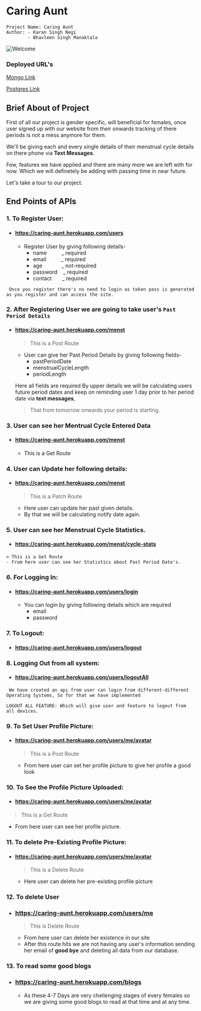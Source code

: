 # Caring Aunt
```
Project Name: Caring Aunt
Author: - Karan Singh Negi
        - Bhavleen Singh Manaktala
```

![Welcome](https://res.cloudinary.com/dnja3kt1q/image/upload/v1593366180/logo/welcome_l3ugdr.jpg)

### Deployed URL's
[Mongo Link](https://caring-aunt.herokuapp.com)

[Postgres Link](https://caringaunt-p.herokuapp.com)

## Brief About of Project

First of all our project is gender specific, will beneficial for females, once user signed up with our website from their onwards tracking of there periods is not a mess anymore for them.

We'll be giving each and every single details of their menstrual cycle details on there phone via **Text Messages**.

Few, features we have applied and there are many more we are left with for now. Which we will definetely be adding with passing time in near future.

Let's take a tour to our project.

## End Points of APIs

### 1. To Register User:
  - #### https://caring-aunt.herokuapp.com/users
    - Register User by giving following details-
      - name &nbsp;&nbsp;&nbsp;&nbsp;&nbsp;&nbsp;&nbsp;&nbsp; _ required
      - email&nbsp;&nbsp;&nbsp;&nbsp;&nbsp;&nbsp;&nbsp;&nbsp;&nbsp;&nbsp;_ required
      - age&nbsp;&nbsp;&nbsp;&nbsp;&nbsp;&nbsp;&nbsp;&nbsp;&nbsp;&nbsp;&nbsp;&nbsp;&nbsp;_ not-required
      - password&nbsp;&nbsp;&nbsp;&nbsp;_ required
      - contact&nbsp;&nbsp;&nbsp;&nbsp;&nbsp;&nbsp;&nbsp;_ required

` Once you register there's no need to login as token pass is generated as you register and can access the site.`

### 2. After Registering User we are going to take user's `Past Period Details`
  - #### https://caring-aunt.herokuapp.com/menst
    > This is a Post Route
    - User can give her Past Period Details by giving following fields-
      - pastPeriodDate
      - menstrualCycleLength
      - periodLength

    Here all fields are required
    By upper details we will be calculating users future period dates and keep on reminding user 1 day prior to her period date via **text messages**,
    > That from tomorrow onwards your period is starting.

### 3. User can see her Mentrual Cycle Entered Data
  - #### https://caring-aunt.herokuapp.com/menst
    - This is a Get Route

### 4. User can Update her following details: 
  - #### https://caring-aunt.herokuapp.com/menst
    > This is a Patch Route
    - Here user can update her past given details.
    - By that we will be calculating notify date again.

### 5. User can see her Menstrual Cycle Statistics.
  -  #### https://caring-aunt.herokuapp.com/menst/cycle-stats
    > This is a Get Route
    - From here user can see her Statistics about Past Period Date's.

### 6. For Logging In: 
  - #### https://caring-aunt.herokuapp.com/users/login
    - You can login by giving following details which are required
      - email
      - password

### 7. To Logout:
  - #### https://caring-aunt.herokuapp.com/users/logout

### 8. Logging Out from all system:
  - #### https://caring-aunt.herokuapp.com/users/logoutAll

` We have created an api from user can login from different-different Operating Systems, So for that we have implemented`

`LOGOUT ALL FEATURE: Which will give user and feature to logout from all devices.`

### 9. To Set User Profile Picture:
  - #### https://caring-aunt.herokuapp.com/users/me/avatar
    > This is a Post Route
    - From here user can set her profile picture to give her profile a good look

### 10. To See the Profile Picture Uploaded:
  - #### https://caring-aunt.herokuapp.com/users/me/avatar
   > This is a Get Route
   - From here user can see her profile picture.

### 11. To delete Pre-Existing Profile Picture:
  - #### https://caring-aunt.herokuapp.com/users/me/avatar
    > This is a Delete Route
    - Here user can delete her pre-existing profile picture

### 12. To delete User
  - ### https://caring-aunt.herokuapp.com/users/me
    > This is Delete Route
    - From here user can delete her
    existence in our site
    - After this route hits we are not having any user's information sending her email of **good bye** and deleting all data from our database.

### 13. To read some good blogs
  - ### https://caring-aunt.herokuapp.com/blogs
    - As these 4-7 Days are very chellenging stages of every females so we are giving some good blogs to read at that time and at any time.








